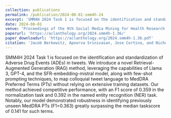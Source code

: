 ```yaml
---
collection: publications
permalink: /publication/2024-08-01-smm4h-24
excerpt: 'SMM4H 2024 Task 1 is focused on the identification and standardization of Adverse Drug Events (ADEs) in tweets.'
date: 2024-08-01
venue: 'Proceedings of the 9th Social Media Mining for Health Research and Applications (SMM4H 2024)'
paperurl: 'https://aclanthology.org/2024.smm4h-1.36/'
paper_downloadurl: 'https://aclanthology.org/2024.smm4h-1.36.pdf'
citation: 'Jacob Berkowitz, Apoorva Srinivasan, Jose Cortina, and Nicholas Tatonetti1. 2024. TLab at #SMM4H 2024: Retrieval-Augmented Generation for ADE Extraction and Normalization. In Proceedings of the 9th Social Media Mining for Health Research and Applications (SMM4H 2024) Workshop and Shared Tasks, pages 153–157, Bangkok, Thailand. Association for Computational Linguistics.'
---
```


SMM4H 2024 Task 1 is focused on the identification and standardization of Adverse Drug Events (ADEs) in tweets. We introduce a novel Retrieval-Augmented Generation (RAG) method, leveraging the capabilities of Llama 3, GPT-4, and the SFR-embedding-mistral model, along with few-shot prompting techniques, to map colloquial tweet language to MedDRA Preferred Terms (PTs) without relying on extensive training datasets. Our method achieved competitive performance, with an F1 score of 0.359 in the normalization task and 0.392 in the named entity recognition (NER) task. Notably, our model demonstrated robustness in identifying previously unseen MedDRA PTs (F1=0.363) greatly surpassing the median taskscore of 0.141 for such terms.